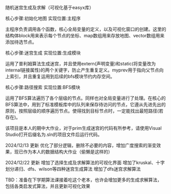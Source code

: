 随机迷宫生成及求解（可视化基于easyx库）

核心步骤:初始化地图
实现位置:主程序

主程序负责调用各个函数，核心全局变量的定义，以及可视化窗口的创建。这里的结构体block用来表示每个节点的坐标、map数组用来存放地图、vector数组用来添加待选节点。

核心步骤:迷宫生成
实现位置:生成模块

运用了普利姆算法生成迷宫，并且使用extern(声明变量)和static(将变量改为internal链接属性)的两个关键字，防止产生重复定义。myprev用于指向父节点向上索引，并且重复运用到后续的bfs模块节约内存空间。

核心步骤:路径搜索
实现位置:BFS模块

运用了BFS算法遍历了各个层级的节点。同样也对全局变量进行了处理。在核心的BFS算法中，用到了标准模板库中的队列来保存待访问的节点，它遵从先进先出的原则，按照层级的顺序遍历节点。使得找到目标节点时，一定能找出最短路径(若存在)。


该项目是本人的期中大作业，对于prim生成迷宫的代码有所参考，请使用Visual Studio打开后缀名为.sln的项目文件后运行代码。

2024/12/13 更新
优化了部分逻辑，删除不必要的内容，增加广度搜索的渐变效果，现已作为本人的数据结构大作业（偷懒是这样的）

2024/12/22 更新
增加了选择生成及求解算法的可视化界面
增加了kruskal、十字划分递归、dfs、wilson等四种迷宫生成算法
增加了dfs迷宫求解算法

TBD：准备在下学期算法课接着吃这个老本，也许会增加更多的生成求解算法，包括各类启发式算法，并且更新可视化效果
